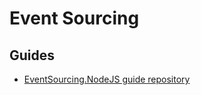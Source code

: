 # Event Sourcing

## Guides

- [EventSourcing.NodeJS guide repository](https://github.com/oskardudycz/EventSourcing.NodeJS)
